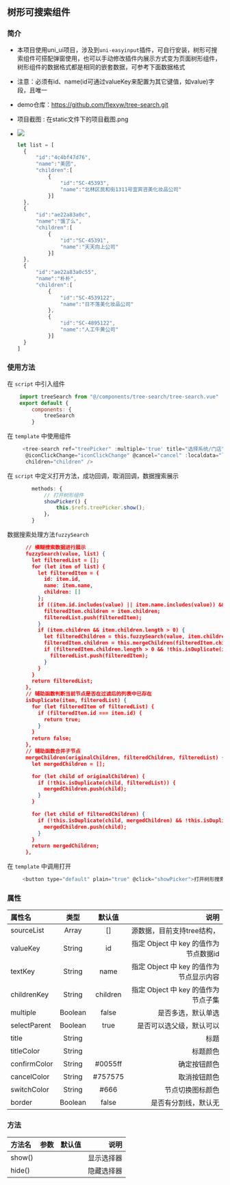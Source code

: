 ## 树形可搜索组件
### 简介
* 本项目使用uni_ui项目，涉及到`uni-easyinput`插件，可自行安装，树形可搜索组件可搭配弹窗使用，也可以手动修改插件内展示方式变为页面树形组件，树形组件的数据格式都是相同的嵌套数据，可参考下面数据格式

* 注意：必须有id、name(id可通过valueKey来配置为其它键值，如value)字段，且唯一

* demo仓库：https://github.com/flexyw/tree-search.git

* 项目截图  : 在static文件下的项目截图.png


* ![](C:\Users\Administrator\Desktop\tree-search\static\插件截图.png)

  ```js
  let list = [
  	{
  		"id":"4c4bf47d76",
  		"name":"美团",
  		"children":[
  			{
  				"id":"SC-45393",
  				"name":"北林区民和街1311号宜宾咨美化妆品公司"
  			}]
  	},
  	{
  		"id":"ae22a83a0c",
  		"name":"饿了么",
  		"children":[
  			{
  				"id":"SC-45391",
  				"name":"天天向上公司"
  			}]
  	},
  	{
  		"id":"ae22a83a0c55",
  		"name":"朴朴",
  		"children":[
  			{
  				"id":"SC-4539122",
  				"name":"日不落美化妆品公司"
  			},
  			{
  				"id":"SC-4895122",
  				"name":"人工牛黄公司"
  			}]
  	}
  ]
  ```

  

### 使用方法
在 `script` 中引入组件
``` javascript
	import treeSearch from "@/components/tree-search/tree-search.vue"
	export default {
		components: {
			treeSearch
		}
```
在 `template` 中使用组件
``` javascript
	 <tree-search ref="treePicker" :multiple='true' title="选择系统/门店" @select-change="selectChangeList"
      @iconClickChange="iconClickChange" @cancel="cancel" :localdata="listData" valueKey="value" textKey="label"
      children="children" />
```
在 `script` 中定义打开方法，成功回调，取消回调，数据搜索展示
``` javascript
		methods: {
			// 打开树形组件
			showPicker() {
				this.$refs.treePicker.show();
			}，
		}

```
数据搜索处理方法`fuzzySearch`

```json
      // 模糊搜索数据进行展示
      fuzzySearch(value, list) {
        let filteredList = [];
        for (let item of list) {
          let filteredItem = {
            id: item.id,
            name: item.name,
            children: []
          };
          if ((item.id.includes(value) || item.name.includes(value)) && !this.isDuplicate(item, filteredList)) {
            filteredItem.children = item.children;
            filteredList.push(filteredItem);
          }
          if (item.children && item.children.length > 0) {
            let filteredChildren = this.fuzzySearch(value, item.children);
            filteredItem.children = this.mergeChildren(filteredItem.children, filteredChildren, filteredList);
            if (filteredItem.children.length > 0 && !this.isDuplicate(item, filteredList)) {
              filteredList.push(filteredItem);
            }
          }
        }
        return filteredList;
      },
      // 辅助函数判断当前节点是否在过滤后的列表中已存在
      isDuplicate(item, filteredList) {
        for (let filteredItem of filteredList) {
          if (filteredItem.id === item.id) {
            return true;
          }
        }
        return false;
      },
      // 辅助函数合并子节点
      mergeChildren(originalChildren, filteredChildren, filteredList) {
        let mergedChildren = [];

        for (let child of originalChildren) {
          if (!this.isDuplicate(child, filteredList)) {
            mergedChildren.push(child);
          }
        }

        for (let child of filteredChildren) {
          if (!this.isDuplicate(child, mergedChildren) && !this.isDuplicate(child, filteredList)) {
            mergedChildren.push(child);
          }
        }
        return mergedChildren;
      },
```



在 `template` 中调用打开

``` javascript
	 <button type="default" plain="true" @click="showPicker">打开树形搜索组件弹窗</button>
```

### 属性
|属性名|类型|默认值|说明|
|:-|:-:|:--:|-:|
|sourceList|Array|[]|源数据，目前支持tree结构，|
|valueKey|String|id|指定 Object 中 key 的值作为节点数据id|
|textKey|String|name|指定 Object 中 key 的值作为节点显示内容|
|childrenKey|String|children|指定 Object 中 key 的值作为节点子集|
|multiple|Boolean|false|是否多选，默认单选|
|selectParent|Boolean|true|是否可以选父级，默认可以|
|title|String| |标题|
|titleColor|String||标题颜色|
|confirmColor|String|#0055ff|确定按钮颜色|
|cancelColor|String|#757575|取消按钮颜色|
|switchColor|String|#666|节点切换图标颜色|
|border|Boolean|false|是否有分割线，默认无|



### 方法
|方法名|参数|默认值|说明|
|:-|:-:|:--:|-:|
|show()| | |显示选择器|
|hide()| | |隐藏选择器|
